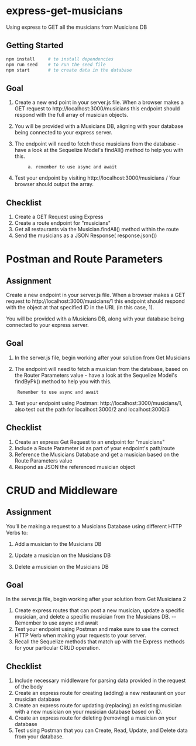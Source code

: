 # express-get-musicians
Using express to GET all the musicians from Musicians DB

## Getting Started

```bash
npm install     # to install dependencies
npm run seed    # to run the seed file
npm start       # to create data in the database
```
## Goal
1. Create a new end point in your server.js file. When a browser makes a GET request to http://localhost:3000/musicians this endpoint should respond with the full array of musician objects.
2. You will be provided with a Musicians DB, aligning with your database being connected to your express server.
3. The endpoint will need to fetch these musicians from the database  -  have a look at the Sequelize Model's findAll() method to help you with this.

            a. remember to use async and await

4. Test your endpoint by visiting http://localhost:3000/musicians  / Your browser should output the array.

## Checklist
1. Create a GET Request using Express
2. Create a route endpoint for "musicians"
3. Get all restaurants via the Musician.findAll() method within the route
4. Send the musicians as a JSON Response( response.json())

# Postman and Route Parameters

## Assignment
Create a new endpoint in your server.js file. When a browser makes a GET request to http://localhost:3000/musicians/1 this endpoint should respond with the object at that specified ID in the URL (in this case, 1). 

You will be provided with a Musicians DB, along with your database being connected to your express server. 

## Goal
1. In the server.js file, begin working after your solution from Get Musicians

2. The endpoint will need to fetch a musician from the database, based on the Router Parameters value - have a look at the Sequelize Model's findByPk() method to help you with this. 

        Remember to use async and await

3. Test your endpoint using Postman: http://localhost:3000/musicians/1, also test out the path for localhost:3000/2 and localhost:3000/3

## Checklist
1. Create an express Get Request to an endpoint for "musicians"
2. Include a Route Parameter id as part of your endpoint's path/route
3. Reference the Musicians Database and get a musician based on the Route Parameters value
4. Respond as JSON the referenced musician object

# CRUD and Middleware
## Assignment
You’ll be making a request to a Musicians Database using different HTTP Verbs to:

1. Add a musician to the Musicians DB

2. Update a musician on the Musicians DB

3. Delete a musician on the Musicians DB

## Goal
In the server.js file, begin working after your solution from Get Musicians 2

1. Create express routes that can post a new musician, update a specific musician, and delete a specific musician from the Musicians DB. -- Remember to use async and await
2. Test your endpoint using Postman and make sure to use the correct HTTP Verb when making your requests to your server.
3. Recall the Sequelize methods that match up with the Express methods for your particular CRUD operation.
## Checklist
1. Include necessary middleware for parsing data provided in the request of the body
2. Create an express route for creating (adding) a new restaurant on your musician database
3. Create an express route for updating (replacing) an existing musician with a new musician on your musician database based on ID.
4. Create an express route for deleting (removing) a musician on your database
5. Test using Postman that you can Create, Read, Update, and Delete data from your database.